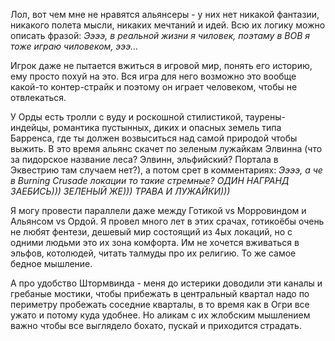 Лол, вот чем мне не нравятся альянсеры - у них нет никакой фантазии, никакого полета мысли, никаких мечтаний и идей. Всю их логику можно описать фразой:
*Ээээ, в реальной жизни я чиловек, поэтаму в ВОВ я тоже играю чиловеком, эээ…*

Игрок даже не пытается вжиться в игровой мир, понять его историю, ему просто похуй на это. Вся игра для него возможно это вообще какой-то контер-страйк и поэтому он играет человеком, чтобы не отвлекаться.

У Орды есть тролли с вуду и роскошной стилистикой, таурены-индейцы, романтика пустынных, диких и опасных земель типа Барренса, где ты должен возвыситься над самой природой чтобы выжить. В это время альянс скачет по зеленым лужайкам Элвинна (что за пидорское название леса? Элвинн, эльфийский? Портала в Эквестрию там случаем нет?), а потом срет в комментариях:
*Ээээ, а че в Burning Crusade локации то такие стремные? ОДИН НАГРАНД ЗАЕБИСЬ))) ЗЕЛЕНЫЙ ЖЕ))) ТРАВА И ЛУЖАЙКИ)))*

Я могу провести параллели даже между Готикой vs Морровиндом и Альянсом vs Ордой. Я провел много лет в этих срачах, готикоёбы очень не любят фентези, дешевый мир состоящий из 4ых локаций, но с одними людьми это их зона комфорта. Им не хочется вживаться в эльфов, котолюдей, читать талмуды про их религию. То же самое бедное мышление.

А про удобство Штормвинда - меня до истерики доводили эти каналы и гребаные мостики, чтобы прибежать в центральный квартал надо по периметру пробежать соседние кварталы, в то время как в Огри все ужато и потому куда удобнее.
Но аликам с их жлобским мышлением важно чтобы все выглядело бохато, пускай и приходится страдать.